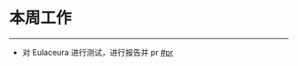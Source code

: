 # 本周工作

---

- 对 Eulaceura 进行测试，进行报告并 pr [#pr](https://gitee.com/yunxiangluo/eulaceura-test/pulls/2)
